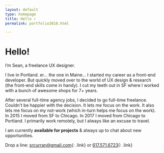 ```yaml
---
layout: default
type: homepage
title: Hello ✌️
permalink: portfolio2018.html

---
```

<div class="x-large">

<h1>Hello!</h1>

I’m Sean, a freelance UX designer. 

I live in Portland. er... the one in Maine... I started my career as a front-end developer. But quickly moved over to the world of UX design & research (the front-end  skills come in handy). I cut my teeth out in SF where I worked with a bunch of awesome shops for 7+ years.

After several full-time agency jobs, I decided to go full-time freelance. Couldn't be happier with the decision. It lets me focus on the work. It also lets me focus on my not-work (which in-turn helps me focus on the work). In 2015 I moved from SF to Chicago. In 2017 I moved from Chicago to Portland. I primarily work remotely, but I always like an excuse to travel.

I am currently **available for projects** & always up to chat about new opportunities.

Drop a line: [srcurran@gmail.com](mailto:srcurran@gmail.com){: .link} or [617.571.6723](tel:16175716723){: .link}

</div>
